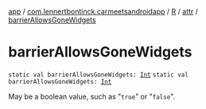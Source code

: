 [app](../../../index.md) / [com.lennertbontinck.carmeetsandroidapp](../../index.md) / [R](../index.md) / [attr](index.md) / [barrierAllowsGoneWidgets](./barrier-allows-gone-widgets.md)

# barrierAllowsGoneWidgets

`static val barrierAllowsGoneWidgets: `[`Int`](https://kotlinlang.org/api/latest/jvm/stdlib/kotlin/-int/index.html)
`static val barrierAllowsGoneWidgets: `[`Int`](https://kotlinlang.org/api/latest/jvm/stdlib/kotlin/-int/index.html)

May be a boolean value, such as "`true`" or "`false`".

